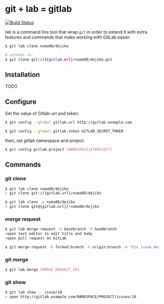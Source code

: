 # git + lab = gitlab

[![Build Status](https://travis-ci.org/numa08/git-gitlab.svg?branch=travis.ci)](https://travis-ci.org/numa08/git-gitlab)

lab is a command line tool that wrap `git` in order to extend it with extra features and commands that make working with GitLab easier.


~~~sh
$ git lab clone numa08/dejiko

# extends to:
$ git clone git://${gitlab.url}/numa08/dejiko.git
~~~

## Installation

TODO

## Configure

Set the value of Gitlab-url and token.

~~~sh
$ git config --global gitlab.url http://gitlab.example.com

$ git config --global gitlab.token GITLAB_SECRET_TOKEN
~~~

then, set gitlab namespace and project.

~~~sh
$ git config gitlab.project [NAMESPACE]/[PROJECT]
~~~

## Commands

### git clone

~~~sh
$ git lab clone numa08/dejiko
> git clone git://{gitlab.url}/numa08/dejiko

$ git lab clone -p numa08/dejiko
> git clone git@{gitlab.url}/:numa08/dejiko
~~~

### merge request

~~~sh
$ git lab merge-request -b basebranch -h headbranch
>open text editor to edit title and body
>open pull request on GitLab

$ git merge-request -b forked:branch -h origin:branch -m "Fix issue #xxx"
~~~

### git merge

~~~sh
$ git lab merge [MERGE_REQUEST_ID]
~~~

### git show

~~~sh
$ git lab show -- issue/10
> open http://gitlab.example.com/NAMESPACE/PROJECT/issues/10
~~~
